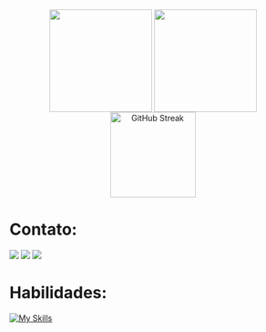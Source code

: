 <div align="center">
  <img align="center" height="180em" src="https://github-readme-stats.vercel.app/api?username=EduHoff&show_icons=true&theme=dark"/>
  <img align="center" height="180em" src="https://github-readme-stats.vercel.app/api/top-langs/?username=EduHoff&layout=compact&theme=dark&hide=html,css"/>
  <img src="https://streak-stats.demolab.com?user=EduHoff&locale=pt-br&mode=daily&theme=dark" height="150" alt="GitHub Streak" />
</div>

# <div align="center">
  <h1>Contato:</h1>
  <a href="mailto:ehcs.business@gmail.com"><img src="https://skillicons.dev/icons?i=gmail"></a>
  <a href="https://www.linkedin.com/in/eduardo-hoffmann-do-carmo-silva-ba4635280"><img src="https://skillicons.dev/icons?i=linkedin"></a>
  <a href="https://gitlab.com/EduHoff"><img src="https://skillicons.dev/icons?i=gitlab"></a>
</div>

# <div align="center">
  <h1>Habilidades:</h1>
  
  [![My Skills](https://skillicons.dev/icons?i=linux,java,c,cpp,python&theme=dark)](https://skillicons.dev)
</div>


<!--https://github.com/anuraghazra/github-readme-stats-->
<!--https://shields.io/
https://img.shields.io/badge/<TEXTO>-<COR>?style=for-the-badge&logo=<LOGO>&logoColor=<COR_LOGO>-->
